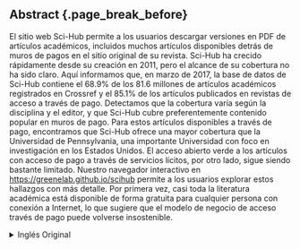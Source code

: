 ## Abstract {.page_break_before}

El sitio web Sci-Hub permite a los usuarios descargar versiones en PDF de artículos académicos, incluidos muchos artículos disponibles detrás de muros de pagos en el sitio original de su revista. Sci-Hub ha crecido rápidamente desde su creación en 2011, pero el alcance de su cobertura no ha sido claro. Aquí informamos que, en marzo de 2017, la base de datos de Sci-Hub contiene el 68.9% de los 81.6 millones de artículos académicos registrados en Crossref y el 85.1% de los artículos publicados en revistas de acceso a través de pago. Detectamos que la cobertura varía según la disciplina y el editor, y que Sci-Hub cubre preferentemente contenido popular en muros de pago. Para estos artículos disponibles a través de pago, encontramos que Sci-Hub ofrece una mayor cobertura que la Universidad de Pennsylvania, una importante Universidad con foco en investigación en los Estados Unidos. El acceso abierto verde a los artículos con acceso de pago a través de servicios lícitos, por otro lado, sigue siendo bastante limitado. Nuestro navegador interactivo en <https://greenelab.github.io/scihub> permite a los usuarios explorar estos hallazgos con más detalle. Por primera vez, casi toda la literatura académica está disponible de forma gratuita para cualquier persona con conexión a Internet, lo que sugiere que el modelo de negocio de acceso través de pago puede volverse insostenible.

<details><summary>Inglés Original</summary>
The website Sci-Hub enables users to download PDF versions of scholarly articles, including many articles that are paywalled at their journal's site.
Sci-Hub has grown rapidly since its creation in 2011, but the extent of its coverage was unclear.
Here we report that, as of March 2017, Sci-Hub's database contains 68.9% of the 81.6 million scholarly articles registered with Crossref and 85.1% of articles published in toll access journals.
We find that coverage varies by discipline and publisher and that Sci-Hub preferentially covers popular, paywalled content.
For toll access articles, we find that Sci-Hub provides greater coverage than the University of Pennsylvania, a major research university in the United States.
Green open access to toll access articles via licit services, on the other hand, remains quite limited.
Our interactive browser at <https://greenelab.github.io/scihub> allows users to explore these findings in more detail.
For the first time, nearly all scholarly literature is available gratis to anyone with an Internet connection, suggesting the toll access business model may become unsustainable.
</details>

